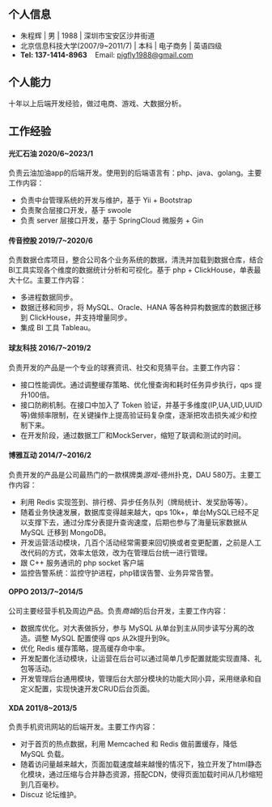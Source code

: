 ## 个人信息

- 朱程辉 | 男 | 1988 | 深圳市宝安区沙井街道
- 北京信息科技大学(2007/9~2011/7) | 本科 | 电子商务 | 英语四级
- **Tel: 137-1414-8963**&nbsp;&nbsp;&nbsp;&nbsp;Email: pigfly1988@gmail.com

## 个人能力

十年以上后端开发经验，做过电商、游戏、大数据分析。

## 工作经验

#### 光汇石油 2020/6~2023/1
负责云油加油app的后端开发。使用到的后端语言有：php、java、golang。主要工作内容：
- 负责中台管理系统的开发与维护，基于 Yii + Bootstrap
- 负责聚合层接口开发，基于 swoole
- 负责 server 层接口开发，基于 SpringCloud 微服务 + Gin
	
#### 传音控股 2019/7~2020/6
负责数据仓库项目，整合公司各个业务系统的数据，清洗并加载到数据仓库，结合BI工具实现各个维度的数据统计分析和可视化。基于 php + ClickHouse，单表最大十亿。主要工作内容：
- 多进程数据同步。
- 数据迁移和同步，将 MySQL、Oracle、HANA 等各种异构数据库的数据迁移到 ClickHouse，并支持增量同步。
- 集成 BI 工具 Tableau。
	
#### 球友科技 2016/7~2019/2
负责开发的产品是一个专业的球赛资讯、社交和竞猜平台。主要工作内容：
- 接口性能调优。通过调整缓存策略、优化慢查询和耗时任务异步执行，qps 提升100倍。
- 接口防刷机制。在接口中加入了 Token 验证，并基于多维度(IP,UA,UID,UUID等)做频率限制，在关键操作上提高验证码复杂度，逐渐把攻击损失减少和控制下来。
- 在开发阶段，通过数据工厂和MockServer，缩短了联调和测试的时间。

#### 博雅互动 2014/7~2016/2
负责开发的产品是公司最热门的一款棋牌类*游戏*-德州扑克，DAU 580万。主要工作内容：
- 利用 Redis 实现签到、排行榜、异步任务队列（牌局统计、发奖励等等）。
- 随着业务快速发展，数据库变得越来越大，qps 10k+，单台MySQL已经不足以支撑下去，通过分库分表提升查询速度，后期也参与了海量玩家数据从 MySQL 迁移到 MongoDB。
- 开发运营活动模块，几百个活动经常需要来回切换或者变更配置，之前是人工改代码的方式，效率太低效，改为在管理后台统一进行管理。
- 跟 C++ 服务通讯的 php socket 客户端
- 监控告警系统：监控守护进程，php错误告警、业务异常告警。

#### OPPO 2013/7~2014/5
公司主要经营手机及周边产品。负责*商城*的后台开发，主要工作内容：
- 数据库优化。对大表做拆分，参与 MySQL 从单台到主从同步读写分离的改造。调整 MySQL 配置使得 qps 从2k提升到9k。
- 优化 Redis 缓存策略，提高缓存命中率。
- 开发配置化活动模块，让运营在后台可以通过简单几步配置就能实现直降、礼包等活动。
- 开发管理后台通用模块，管理后台大部分模块的功能大同小异，采用继承和自定义配置，实现快速开发CRUD后台页面。

#### XDA 2011/8~2013/5
负责手机资讯网站的后端开发。主要工作内容：
- 对于首页的热点数据，利用 Memcached 和 Redis 做前置缓存，降低 MySQL 负载。
- 随着访问量越来越大，页面加载速度越来越慢的情况下，独立开发了html静态化模块，通过压缩与合并静态资源，搭配CDN，使得页面加载时间从几秒缩短到几百毫秒。
- Discuz 论坛维护。
	
